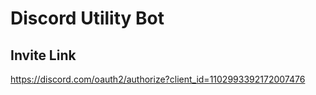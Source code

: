 # Discord Utility Bot

## Invite Link

https://discord.com/oauth2/authorize?client_id=1102993392172007476
